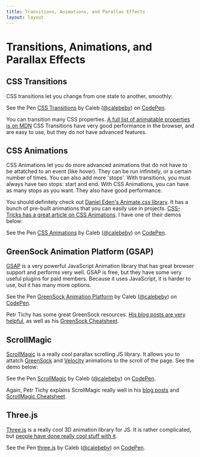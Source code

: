 ```yaml
---
title: Transitions, Animations, and Parallax Effects
layout: layout
---
```


# Transitions, Animations, and Parallax Effects

## CSS Transitions

CSS transitions let you change from one state to another, smoothly:

<p data-height="380" data-theme-id="20340" data-slug-hash="qNxwoy" data-default-tab="css,result" data-user="calebeby" data-embed-version="2" class="codepen">See the Pen <a href="http://codepen.io/calebeby/pen/qNxwoy/">CSS Transitions</a> by Caleb (<a href="http://codepen.io/calebeby">@calebeby</a>) on <a href="http://codepen.io">CodePen</a>.</p>

You can transition many CSS properties. [A full list of animatable properties is on MDN](https://developer.mozilla.org/en-US/docs/Web/CSS/CSS_animated_properties)
CSS Transitions have very good performance in the browser, and are easy to use, but they do not have advanced features.

## CSS Animations

CSS Animations let you do more advanced animations that do not have to be attatched to an event (like hover). They can be run infinitely, or a certain number of times. You can also add more 'stops'. With transitions, you must always have two stops: start and end. With CSS Animations, you can have as many stops as you want. They also have good performance.

You should definitely check out [Daniel Eden's Animate.css library](https://daneden.github.io/animate.css/). It has a bunch of pre-built animations that you can easily use in projects. [CSS-Tricks has a great article on CSS Animations](https://css-tricks.com/almanac/properties/a/animation/). I have one of their demos below:

<p data-height="500" data-theme-id="20340" data-slug-hash="dXdLLA" data-default-tab="css,result" data-user="calebeby" data-embed-version="2" class="codepen">See the Pen <a href="http://codepen.io/calebeby/pen/dXdLLA/">CSS Animations</a> by Caleb (<a href="http://codepen.io/calebeby">@calebeby</a>) on <a href="http://codepen.io">CodePen</a>.</p>

## GreenSock Animation Platform (GSAP)

[GSAP](http://greensock.com/gsap) is a very powerful JavaScript Animation library that has great browser support and performs very well. GSAP is free, but they have some very useful plugins for paid members. Because it uses JavaScript, it is harder to use, but it has many more options.

<p data-height="570" data-theme-id="20340" data-slug-hash="ZOAkgA" data-default-tab="js,result" data-user="calebeby" data-embed-version="2" class="codepen">See the Pen <a href="http://codepen.io/calebeby/pen/ZOAkgA/">GreenSock Animation Platform</a> by Caleb (<a href="http://codepen.io/calebeby">@calebeby</a>) on <a href="http://codepen.io">CodePen</a>.</p>

Petr Tichy has some great GreenSock resources. [His blog posts are very helpful](https://ihatetomatoes.net/?s=greensock&post_type=post), as well as his [GreenSock Cheatsheet](https://ihatetomatoes.net/wp-content/uploads/2016/07/GreenSock-Cheatsheet-4.pdf).

## ScrollMagic

[ScrollMagic](http://scrollmagic.io/) is a really cool parallax scrolling JS library. It allows you to attatch [GreenSock](http://greensock.com/gsap) and [Velocity](http://velocityjs.org/) animations to the scroll of the page. See the demo below:

<p data-height="500" data-theme-id="20340" data-slug-hash="oLERNO" data-default-tab="js,result" data-user="calebeby" data-embed-version="2" class="codepen">See the Pen <a href="http://codepen.io/calebeby/pen/oLERNO/">ScrollMagic</a> by Caleb (<a href="http://codepen.io/calebeby">@calebeby</a>) on <a href="http://codepen.io">CodePen</a>.</p>

Again, Petr Tichy explains ScrollMagic really well in his [blog posts](https://ihatetomatoes.net/?s=scrollmagic&post_type=post) and [ScrollMagic Cheatsheet](https://ihatetomatoes.net/wp-content/uploads/2016/07/ScrollMagic-CheatsheetV1.pdf).

## Three.js

[Three.js](http://threejs.org/) is a really cool 3D animation library for JS. It is rather complicated, but [people have done really cool stuff with it](http://threejs.org/).

<p data-height="500" data-theme-id="20340" data-slug-hash="AXyOpZ" data-default-tab="js,result" data-user="calebeby" data-embed-version="2" class="codepen">See the Pen <a href="http://codepen.io/calebeby/pen/AXyOpZ/">three.js</a> by Caleb (<a href="http://codepen.io/calebeby">@calebeby</a>) on <a href="http://codepen.io">CodePen</a>.</p>



